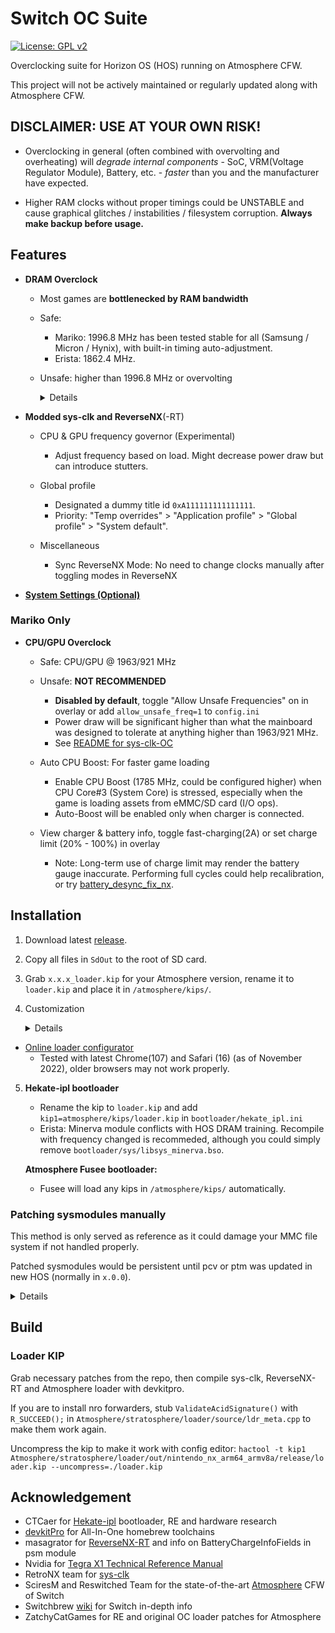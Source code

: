 # Switch OC Suite

[![License: GPL v2](https://img.shields.io/badge/License-GPL_v2-blue.svg)](https://www.gnu.org/licenses/old-licenses/gpl-2.0.en.html) 

Overclocking suite for Horizon OS (HOS) running on Atmosphere CFW.

This project will not be actively maintained or regularly updated along with Atmosphere CFW.


## DISCLAIMER: USE AT YOUR OWN RISK!

- Overclocking in general (often combined with overvolting and overheating) will _degrade internal components_ - SoC, VRM(Voltage Regulator Module), Battery, etc. - _faster_ than you and the manufacturer have expected.

- Higher RAM clocks without proper timings could be UNSTABLE and cause graphical glitches / instabilities / filesystem corruption. **Always make backup before usage.**

## Features

- **DRAM Overclock**

  - Most games are **bottlenecked by RAM bandwidth**

  - Safe:
    - Mariko: 1996.8 MHz has been tested stable for all (Samsung / Micron / Hynix), with built-in timing auto-adjustment.
    - Erista: 1862.4 MHz.

  - Unsafe: higher than 1996.8 MHz or overvolting
    <details>

    - Timing:
      - Timing parameters could be auto-adjusted (default) or overwritten with user-provided mtc table.
      - Customization: No GUI tool, requires [rebuilding](#Build).

    - DRAM bus overvolting (Erista Only).
      - Mariko: [use this to set DRAM bus voltage](https://gist.github.com/KazushiMe/6bb0fcbefe0e03b1274079522516d56d).

    </details>

- **Modded sys-clk and ReverseNX**(-RT)

  - CPU & GPU frequency governor (Experimental)
    - Adjust frequency based on load. Might decrease power draw but can introduce stutters.

  - Global profile
    - Designated a dummy title id `0xA111111111111111`.
    - Priority: "Temp overrides" > "Application profile" > "Global profile" > "System default".

  - Miscellaneous
    - Sync ReverseNX Mode: No need to change clocks manually after toggling modes in ReverseNX

- **[System Settings (Optional)](https://github.com/KazushiMe/Switch-OC-Suite/blob/master/system_settings.md)**


### Mariko Only

- **CPU/GPU Overclock**

  - Safe: CPU/GPU @ 1963/921 MHz

  - Unsafe: **NOT RECOMMENDED**
    - **Disabled by default**, toggle "Allow Unsafe Frequencies" on in overlay or add `allow_unsafe_freq=1` to `config.ini`
    - Power draw will be significant higher than what the mainboard was designed to tolerate at anything higher than 1963/921 MHz.
    - See [README for sys-clk-OC](https://github.com/KazushiMe/Switch-OC-Suite/blob/master/Source/sys-clk-OC/README.md)
    
  - Auto CPU Boost: For faster game loading
    - Enable CPU Boost (1785 MHz, could be configured higher) when CPU Core#3 (System Core) is stressed, especially when the game is loading assets from eMMC/SD card (I/O ops).
    - Auto-Boost will be enabled only when charger is connected.
  
  - View charger & battery info, toggle fast-charging(2A) or set charge limit (20% - 100%) in overlay
    - Note: Long-term use of charge limit may render the battery gauge inaccurate. Performing full cycles could help recalibration, or try [battery_desync_fix_nx](https://github.com/CTCaer/battery_desync_fix_nx).



## Installation

1. Download latest [release](https://github.com/KazushiMe/Switch-OC-Suite/releases/latest).

2. Copy all files in `SdOut` to the root of SD card.

3. Grab `x.x.x_loader.kip` for your Atmosphere version, rename it to `loader.kip` and place it in `/atmosphere/kips/`.

4. Customization
    <details>

    | Defaults   | Mariko        | Erista       |
    | ---------- | ------------- | ------------ |
    | CPU OC     | 2397 MHz Max  | Disabled     |
    | CPU Boost  | 1785 MHz      | N/A          |
    | CPU Volt   | 1220 mV Max   | Disabled     |
    | GPU OC     | 1305 MHz Max  | N/A          |
    | RAM OC     | 1996 MHz Max  | 1862 MHz Max |
    | RAM Volt   | N/A           | Disabled     |
    | RAM Timing | Auto-Adjusted | Disabled     |

    </details>

  - [Online loader configurator](https://kazushime.github.io/Switch-OC-Suite/)
    - Tested with latest Chrome(107) and Safari (16) (as of November 2022), older browsers may not work properly.

5. **Hekate-ipl bootloader**
   - Rename the kip to `loader.kip` and add `kip1=atmosphere/kips/loader.kip` in `bootloader/hekate_ipl.ini`
   - Erista: Minerva module conflicts with HOS DRAM training. Recompile with frequency changed is recommeded, although you could simply remove `bootloader/sys/libsys_minerva.bso`.

   **Atmosphere Fusee bootloader:**
   - Fusee will load any kips in `/atmosphere/kips/` automatically.


### Patching sysmodules manually

This method is only served as reference as it could damage your MMC file system if not handled properly.

Patched sysmodules would be persistent until pcv or ptm was updated in new HOS (normally in `x.0.0`).

<details>

  Tools:
  - Lockpick_RCM
  - TegraExplorer
  - [hactool](https://github.com/SciresM/hactool)
  - [nx2elf](https://github.com/shuffle2/nx2elf)
  - elf2nso from [switch-tools](https://github.com/switchbrew/switch-tools/)
  - [hacpack](https://github.com/The-4n/hacPack)

  1. Dump `prod.keys` with Lockpick_RCM
  2. Dump HOS firmware with TegraExplorer
  3. Configure and run `test_patch.sh` to generate patched pcv & ptm sysmodules in nca
  4. Replace nca in `SYSTEM:/Contents/registered/` with TegraExplorer
  5. `ValidateAcidSignature()` should be stubbed to allow unsigned sysmodules to load (a.k.a. `loader_patch`)

</details>



## Build

### Loader KIP

Grab necessary patches from the repo, then compile sys-clk, ReverseNX-RT and Atmosphere loader with devkitpro.

If you are to install nro forwarders, stub `ValidateAcidSignature()` with `R_SUCCEED();` in `Atmosphere/stratosphere/loader/source/ldr_meta.cpp` to make them work again.

Uncompress the kip to make it work with config editor: `hactool -t kip1 Atmosphere/stratosphere/loader/out/nintendo_nx_arm64_armv8a/release/loader.kip --uncompress=./loader.kip`



## Acknowledgement

- CTCaer for [Hekate-ipl](https://github.com/CTCaer/hekate) bootloader, RE and hardware research
- [devkitPro](https://devkitpro.org/) for All-In-One homebrew toolchains
- masagrator for [ReverseNX-RT](https://github.com/masagrator/ReverseNX-RT) and info on BatteryChargeInfoFields in psm module
- Nvidia for [Tegra X1 Technical Reference Manual](https://developer.nvidia.com/embedded/dlc/tegra-x1-technical-reference-manual)
- RetroNX team for [sys-clk](https://github.com/retronx-team/sys-clk)
- SciresM and Reswitched Team for the state-of-the-art [Atmosphere](https://github.com/Atmosphere-NX/Atmosphere) CFW of Switch
- Switchbrew [wiki](http://switchbrew.org/wiki/) for Switch in-depth info
- ZatchyCatGames for RE and original OC loader patches for Atmosphere
